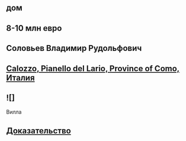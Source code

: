 ## дом

## 8-10 млн евро  

## Cоловьев Владимир Рудольфович

## [Calozzo, Pianello del Lario, Province of Como, Италия](https://goo.gl/maps/9QUsbueVCnFjHSYM7)

## ![]
Вилла
## [Доказательство](https://www.youtube.com/watch?v=9MHqpyN6iAk)
